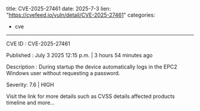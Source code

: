  
title: CVE-2025-27461
date: 2025-7-3
lien: "https://cvefeed.io/vuln/detail/CVE-2025-27461"
categories:
  - cve
---

CVE ID : CVE-2025-27461

Published :  July 3
2025
12:15 p.m. | 3 hours
54 minutes ago

Description : During startup
the device automatically logs in the EPC2 Windows user without requesting a password.

Severity: 7.6 | HIGH

Visit the link for more details
such as CVSS details
affected products
timeline
and more...
